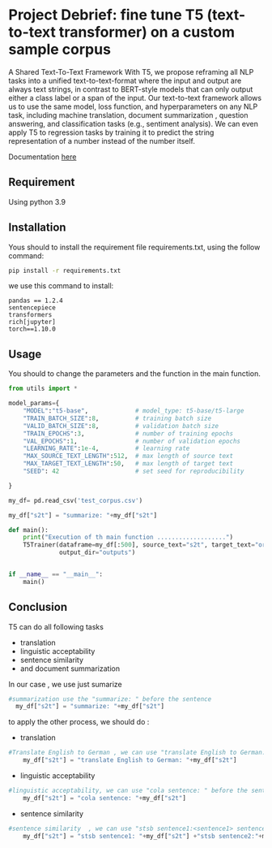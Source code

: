 # Project Debrief: fine tune T5 (text-to-text transformer) on a custom sample corpus

A Shared Text-To-Text Framework
With T5, we propose reframing all NLP tasks into a unified text-to-text-format
where the input and output are always text strings, in contrast to BERT-style
models that can only output either a class label or a span of the input. Our
text-to-text framework allows us to use the same model, loss function, and 
hyperparameters on any NLP task, including machine translation, document summarization
, question answering, and classification tasks (e.g., sentiment analysis). 
We can even apply T5 to regression tasks by training it to predict the string 
representation of a number instead of the number itself.

Documentation [here](https://ai.googleblog.com/2020/02/exploring-transfer-learning-with-t5.html)

## Requirement
Using python 3.9

## Installation

Yous should to install the requirement file requirements.txt, using the follow command:



```bash
pip install -r requirements.txt
```

we use this command to install:

```text
pandas == 1.2.4
sentencepiece
transformers
rich[jupyter]
torch==1.10.0
```

## Usage 


You should to change the parameters and the function in the main function.

```python
from utils import *

model_params={
    "MODEL":"t5-base",             # model_type: t5-base/t5-large
    "TRAIN_BATCH_SIZE":8,          # training batch size
    "VALID_BATCH_SIZE":8,          # validation batch size
    "TRAIN_EPOCHS":3,              # number of training epochs
    "VAL_EPOCHS":1,                # number of validation epochs
    "LEARNING_RATE":1e-4,          # learning rate
    "MAX_SOURCE_TEXT_LENGTH":512,  # max length of source text
    "MAX_TARGET_TEXT_LENGTH":50,   # max length of target text
    "SEED": 42                     # set seed for reproducibility

}

my_df= pd.read_csv('test_corpus.csv')

my_df["s2t"] = "summarize: "+my_df["s2t"]

def main():
    print("Execution of th main function ...................")
    T5Trainer(dataframe=my_df[:500], source_text="s2t", target_text="original", model_params=model_params,
              output_dir="outputs")


if __name__ == "__main__":
    main()

```

## Conclusion
T5 can do all following tasks 
- translation 
- linguistic acceptability  
- sentence similarity 
- and document summarization

In our case , we use just sumarize 
  ```python
#summarization use the "summarize: " before the sentence
    my_df["s2t"] = "summarize: "+my_df["s2t"]  
```

to apply the  other process, we should do :
- translation 

```python
#Translate English to German , we can use "translate English to German: " before the sentence
    my_df["s2t"] = "translate English to German: "+my_df["s2t"]  
```

- linguistic acceptability

```python
#linguistic acceptability, we can use "cola sentence: " before the sentence
    my_df["s2t"] = "cola sentence: "+my_df["s2t"]  
```

- sentence similarity

```python
#sentence similarity  , we can use "stsb sentence1:<sentence1> sentence2:<sentence2> " before the sentence
    my_df["s2t"] = "stsb sentence1: "+my_df["s2t"] +"stsb sentence2:"+my_df["s1t"]
```